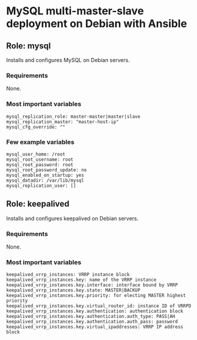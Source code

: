 # MySQL multi-master-slave deployment on Debian with Ansible

## Role: mysql

Installs and configures MySQL on Debian servers.

### Requirements

None.

### Most important variables

    mysql_replication_role: master-master|master|slave
    mysql_replication_master: "master-host-ip"
    mysql_cfg_override: ""

### Few example variables

    mysql_user_home: /root
    mysql_root_username: root
    mysql_root_password: root
    mysql_root_password_update: no
    mysql_enabled_on_startup: yes
    mysql_datadir: /var/lib/mysql
    mysql_replication_user: []

## Role: keepalived

Installs and configures keepalived on Debian servers.

### Requirements

None.

### Most important variables

    keepalived_vrrp_instances: VRRP instance block
    keepalived_vrrp_instances.key: name of the VRRP instance
    keepalived_vrrp_instances.key.interface: interface bound by VRRP
    keepalived_vrrp_instances.key.state: MASTER|BACKUP
    keepalived_vrrp_instances.key.priority: for electing MASTER highest priority
    keepalived_vrrp_instances.key.virtual_router_id: instance ID of VRRPD
    keepalived_vrrp_instances.key.authentication: authentication block
    keepalived_vrrp_instances.key.authentication.auth_type: PASS|AH
    keepalived_vrrp_instances.key.authentication.auth_pass: password
    keepalived_vrrp_instances.key.virtual_ipaddresses: VRRP IP address block
